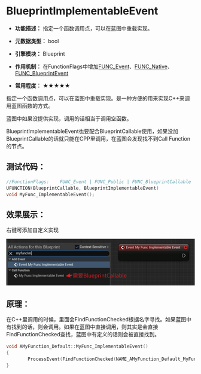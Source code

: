 # BlueprintImplementableEvent

- **功能描述：** 指定一个函数调用点，可以在蓝图中重载实现。

- **元数据类型：** bool
- **引擎模块：** Blueprint
- **作用机制：** 在FunctionFlags中增加[FUNC_Event](../../../../Flags/EFunctionFlags/FUNC_Event.md)、[FUNC_Native](../../../../Flags/EFunctionFlags/FUNC_Native.md)、[FUNC_BlueprintEvent](../../../../Flags/EFunctionFlags/FUNC_BlueprintEvent.md)
- **常用程度：** ★★★★★

指定一个函数调用点，可以在蓝图中重载实现。是一种方便的用来实现C++来调用蓝图函数的方式。

蓝图中如果没提供实现，调用的话相当于调用空函数。

BlueprintImplementableEvent也要配合BlueprintCallable使用，如果没加BlueprintCallable的话就只能在CPP里调用，在蓝图会发现找不到Call Function的节点。

## 测试代码：

```cpp
//FunctionFlags:	FUNC_Event | FUNC_Public | FUNC_BlueprintCallable | FUNC_BlueprintEvent 
UFUNCTION(BlueprintCallable, BlueprintImplementableEvent)
void MyFunc_ImplementableEvent();
```

## 效果展示：

右键可添加自定义实现

![Untitled](Untitled.png)

## 原理：

在C++里调用的时候，里面会FindFunctionChecked根据名字寻找。如果蓝图中有找到的话，则会调用。如果在蓝图中直接调用，则其实是会直接FindFunctionChecked查找，蓝图中有定义的话则会被直接找到。

```cpp
void AMyFunction_Default::MyFunc_ImplementableEvent()
{
		ProcessEvent(FindFunctionChecked(NAME_AMyFunction_Default_MyFunc_ImplementableEvent),NULL);
}
```